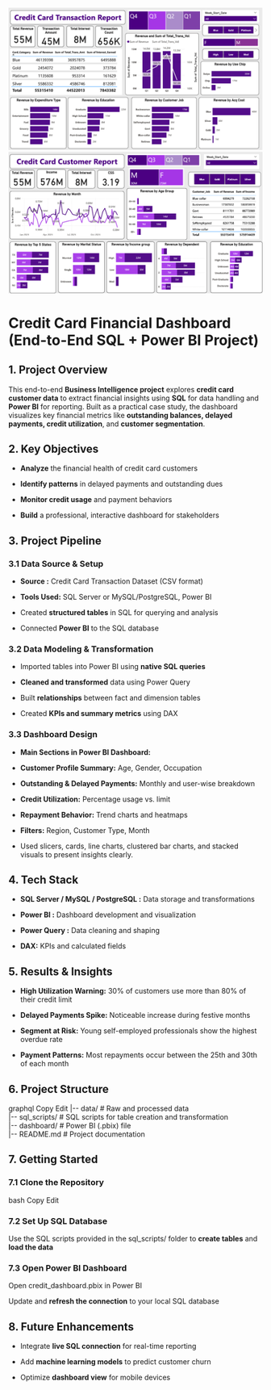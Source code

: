 ![Dashboard1](https://github.com/meghawadhwani20/Credit_Card_Financial_Dashboard/blob/main/Dashboard1.png)
![Dashboard2](https://github.com/meghawadhwani20/Credit_Card_Financial_Dashboard/blob/main/Dashboard2.png)
# Credit Card Financial Dashboard (End-to-End SQL + Power BI Project)

## 1. Project Overview
This end-to-end **Business Intelligence project** explores **credit card customer data** to extract financial insights using **SQL** for data handling and **Power BI** for reporting. Built as a practical case study, the dashboard visualizes key financial metrics like **outstanding balances, delayed payments, credit utilization**, and **customer segmentation**.

## 2. Key Objectives
- **Analyze** the financial health of credit card customers

- **Identify patterns** in delayed payments and outstanding dues

- **Monitor credit usage** and payment behaviors

- **Build** a professional, interactive dashboard for stakeholders

## 3. Project Pipeline
### 3.1 Data Source & Setup
- **Source  :** Credit Card Transaction Dataset (CSV format)

- **Tools Used:** SQL Server or MySQL/PostgreSQL, Power BI

- Created **structured tables** in SQL for querying and analysis

- Connected **Power BI** to the SQL database

### 3.2 Data Modeling & Transformation
- Imported tables into Power BI using **native SQL queries**

- **Cleaned and transformed** data using Power Query

- Built **relationships** between fact and dimension tables

- Created **KPIs and summary metrics** using DAX

### 3.3 Dashboard Design
- **Main Sections in Power BI Dashboard:**

- **Customer Profile Summary:** Age, Gender, Occupation

- **Outstanding & Delayed Payments:** Monthly and user-wise breakdown

- **Credit Utilization:** Percentage usage vs. limit

- **Repayment Behavior:** Trend charts and heatmaps

- **Filters:** Region, Customer Type, Month

- Used slicers, cards, line charts, clustered bar charts, and stacked visuals to present insights clearly.

## 4. Tech Stack
- **SQL Server / MySQL / PostgreSQL :** Data storage and transformations

- **Power BI :** Dashboard development and visualization

- **Power Query :** Data cleaning and shaping

- **DAX:** KPIs and calculated fields

## 5. Results & Insights
- **High Utilization Warning:** 30% of customers use more than 80% of their credit limit

- **Delayed Payments Spike:** Noticeable increase during festive months

- **Segment at Risk:** Young self-employed professionals show the highest overdue rate

- **Payment Patterns:** Most repayments occur between the 25th and 30th of each month

## 6. Project Structure
graphql
Copy
Edit
|-- data/           # Raw and processed data  
|-- sql_scripts/    # SQL scripts for table creation and transformation  
|-- dashboard/      # Power BI (.pbix) file  
|-- README.md       # Project documentation 


## 7. Getting Started
### 7.1 Clone the Repository
bash
Copy
Edit
### 7.2 Set Up SQL Database
Use the SQL scripts provided in the sql_scripts/ folder to **create tables** and **load the data**

### 7.3 Open Power BI Dashboard
Open credit_dashboard.pbix in Power BI

Update and **refresh the connection** to your local SQL database

## 8. Future Enhancements
- Integrate **live SQL connection** for real-time reporting

- Add **machine learning models** to predict customer churn

- Optimize **dashboard view** for mobile devices

